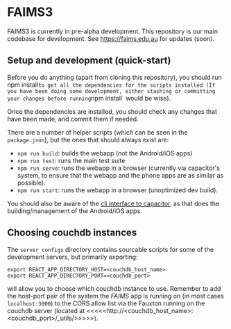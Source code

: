 # FAIMS3

FAIMS3 is currently in pre-alpha development. This repository is our main
codebase for development. See <https://faims.edu.au> for updates (soon).

## Setup and development (quick-start)

Before you do anything (apart from cloning this repository), you should run
npm install`to get all the dependencies
for the scripts installed (If you have been doing some development, either
stashing or committing your changes before
running`npm install` would be wise).

Once the dependencies are installed, you should check any changes that have been
made, and commit them if needed.

There are a number of helper scripts (which can be seen in the `package.json`),
but the ones that should always exist
are:

* `npm run build`: builds the webapp (not the Android/iOS apps)
* `npm run test`: runs the main test suite
* `npm run serve`: runs the webapp in a browser (currently via capacitor's
   system, to ensure that the webapp and the phone apps are as similar as
   possible).
* `npm run start`: runs the webapp in a browser (unoptimized dev build).

You should also be aware of the
[cli interface to capacitor](https://capacitorjs.com/docs/cli), as that does the
building/management of the Android/iOS
apps.

## Choosing couchdb instances

The `server_configs` directory contains sourcable scripts for some of the
development servers, but primarily exporting:

```!shell
export REACT_APP_DIRECTORY_HOST=<couchdb_host_name>
export REACT_APP_DIRECTORY_PORT=<couchdb_port>
```

will allow you to choose which couchdb instance to use. Remember to add the
host-port pair of the system the *FAIMS* app is running on (in most cases
`localhost:3000`) to the CORS allow list via the Fauxton running on the couchdb
server (located at <<<<<http://<couchdb_host_name>:<couchdb_port>/_utils/>>>>>).
